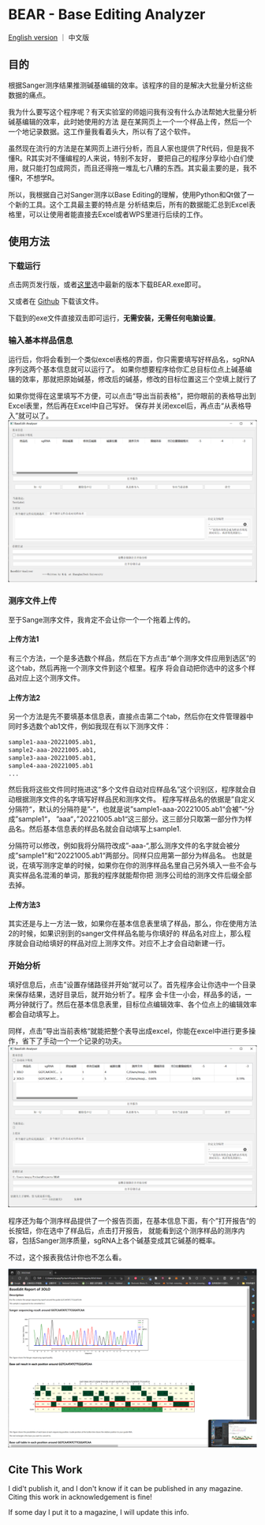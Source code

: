 # BEAR - Base Editing Analyzer
[English version](/README.md) ｜ 中文版
## 目的
根据Sanger测序结果推测碱基编辑的效率。该程序的目的是解决大批量分析这些数据的痛点。

我为什么要写这个程序呢？有天实验室的师姐问我有没有什么办法帮她大批量分析碱基编辑的效率，此时她使用的方法
是在某网页上一个一个样品上传，然后一个一个地记录数据。这工作量我看着头大，所以有了这个软件。

虽然现在流行的方法是在某网页上进行分析，而且人家也提供了R代码，但是我不懂R。R其实对不懂编程的人来说，特别不友好，
要把自己的程序分享给小白们使用，就只能打包成网页，而且还得拖一堆乱七八糟的东西。其实最主要的是，我不懂R，不想学R。

所以，我根据自己对Sanger测序以Base Editing的理解，使用Python和Qt做了一个新的工具。这个工具最主要的特点是
分析结束后，所有的数据能汇总到Excel表格里，可以让使用者能直接去Excel或者WPS里进行后续的工作。


## 使用方法
### 下载运行
点击网页发行版，或者[这里](https://gitee.com/MasterChiefm/BEAR/releases/latest)选中最新的版本下载BEAR.exe即可。

又或者在 [Github](https://github.com/Masterchiefm/BEAR/releases/latest) 下载该文件。

下载到的exe文件直接双击即可运行，**无需安装，无需任何电脑设置**。


### 输入基本样品信息
运行后，你将会看到一个类似excel表格的界面，你只需要填写好样品名，sgRNA序列这两个基本信息就可以运行了。
如果你想要程序给你汇总目标位点上碱基编辑的效率，那就把原始碱基，修改后的碱基，修改的目标位置这三个空填上就行了

如果你觉得在这里填写不方便，可以点击“导出当前表格”，把你眼前的表格导出到Excel表里，然后再在Excel中自己写好。
保存并关闭excel后，再点击“从表格导入”就可以了。
![](/screenshot.png)

### 测序文件上传
至于Sange测序文件，我肯定不会让你一个一个拖着上传的。

#### 上传方法1
有三个方法，一个是多选数个样品，然后在下方点击“单个测序文件应用到选区”的这个tab，然后再拖一个测序文件到这个框里。程序
将会自动把你选中的这多个样品对应上这个测序文件。

#### 上传方法2
另一个方法是先不要填基本信息表，直接点击第二个tab，然后你在文件管理器中同时多选数个ab1文件，例如我现在有以下测序文件：
```commandline
sample1-aaa-20221005.ab1,
sample2-aaa-20221005.ab1,
sample3-aaa-20221005.ab1,
sample4-aaa-20221005.ab1
...
```
然后我将这些文件同时拖进这“多个文件自动对应样品名”这个识别区，程序就会自动根据测序文件的名字填写好样品民和测序文件。
程序写样品名的依据是”自定义分隔符“，默认的分隔符是”-“，也就是说”sample1-aaa-20221005.ab1“会被”-“分成”sample1“，
”aaa“，”20221005.ab1“这三部分。这三部分只取第一部分作为样品名。然后基本信息表的样品名就会自动填写上sample1.

分隔符可以修改，例如我将分隔符改成”-aaa-“,那么测序文件的名字就会被分成”sample1“和”20221005.ab1“两部分。同样只应用第一部分为样品名。
也就是说，在填写测序定单的时候，如果你在你的测序样品名里自己另外填入一些不会与真实样品名混淆的单词，那我的程序就能帮你把
测序公司给的测序文件后缀全部去掉。


#### 上传方法3
其实还是与上一方法一致，如果你在基本信息表里填了样品，那么，你在使用方法2的时候，如果识别到的sanger文件样品名能与你填好的
样品名对应上，那么程序就会自动给填好的样品对应上测序文件。对应不上才会自动新建一行。

### 开始分析
填好信息后，点击”设置存储路径并开始“就可以了。首先程序会让你选中一个目录来保存结果，选好目录后，就开始分析了。程序
会卡住一小会，样品多的话，一两分钟就行了。然后在基本信息表里，目标位点编辑效率、各个位点上的编辑效率都会自动填写上。

同样，点击”导出当前表格“就能把整个表导出成excel，你能在excel中进行更多操作，省下了手动一个一个记录的功夫。
![](/screenshot2.png)

程序还为每个测序样品提供了一个报告页面，在基本信息下面，有个”打开报告“的长按钮，你在选中了样品后，点击打开报告，
就能看到这个测序样品的测序内容，包括Sanger测序质量，sgRNA上各个碱基变成其它碱基的概率。

不过，这个报表我估计你也不怎么看。

![](/screenshot3.png)


## Cite This Work
I did't publish it, and I don't know if it can be published in any magazine.
Citing this work in acknowledgement is fine!

If some day I put it to a magazine, I will update this info.

